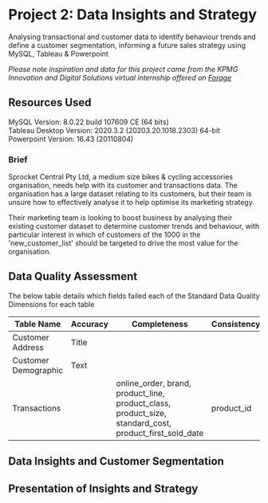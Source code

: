 # Project 2: Data Insights and Strategy

Analysing transactional and customer data to identify behaviour trends and define a customer segmentation, informing a future sales strategy using MySQL, Tableau & Powerpoint

*Please note inspiration and data for this project came from the KPMG Innovation and Digital Solutions virtual internship offered on [Forage](https://www.theforage.com)*



## Resources Used
MySQL Version: 8.0.22 build 107609 CE (64 bits)  
Tableau Desktop Version: 2020.3.2 (20203.20.1018.2303) 64-bit  
Powerpoint Version: 16.43 (20110804)


### Brief

Sprocket Central Pty Ltd, a medium size bikes & cycling accessories organisation, needs help with its customer and transactions data. The organisation has a large dataset relating to its customers, but their team is unsure how to effectively analyse it to help optimise its marketing strategy.

Their marketing team is looking to boost business by analysing their existing customer dataset to determine customer trends and behaviour, with particular interest in which of customers of the 1000 in the 'new_customer_list' should be targeted to drive the most value for the organisation.

## Data Quality Assessment

The below table details which fields failed each of the Standard Data Quality Dimensions for each table

| Table Name      | Accuracy      |  Completeness  | Consistency | Currency  | Relevancy | Validity  | Uniqueness  |
| ----------- | -----------        | ----------    |  ---------- | --------- | --------- | --------- | ----------- |
| Customer Address  | Title       |                |              |          |           |           |             |
| Customer Demographic  | Text     |               |              | deceased_indicator | default |           |             |
| Transactions  |  | online_order, brand, product_line, product_class, product_size, standard_cost, product_first_sold_date | product_id |           | order_status, profit (missing), customer_id |  list_price, product_first_sold_date |             |

## Data Insights and Customer Segmentation

## Presentation of Insights and Strategy
